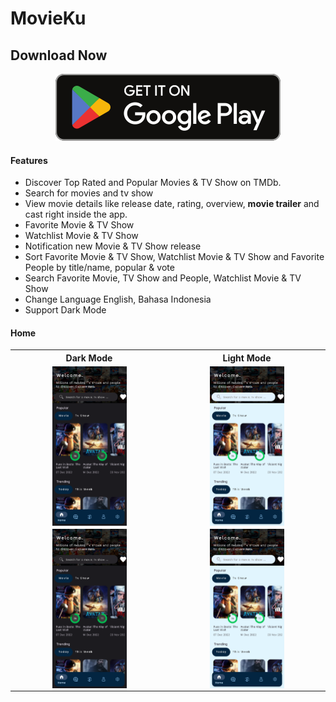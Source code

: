 # MovieKu
## Download Now
<div align="center"> 
<a href="https://play.google.com/store/apps/details?id=com.fajaradisetyawan.movieku"><img src="screenshoot/Play_Store.svg"</img></a>
</div>

#### Features
* Discover Top Rated and Popular Movies & TV Show on TMDb.
* Search for movies and tv show
* View movie details like release date, rating, overview, **movie trailer** and cast right inside the app.
* Favorite Movie & TV Show
* Watchlist Movie & TV Show
* Notification new Movie & TV Show release
* Sort Favorite Movie & TV Show, Watchlist Movie & TV Show and Favorite People by title/name, popular & vote
* Search Favorite Movie, TV Show and People, Watchlist Movie & TV Show
* Change Language English, Bahasa Indonesia
* Support Dark Mode

#### Home
<div align="center"> 
    <table style="width:100%">
  <tr>
    <th>Dark Mode</th>
    <th>Light Mode</th>
  </tr>
  <tr>
    <td align="center"><img src="screenshoot/home_dark.png" style="width:50%" align="center" </img></td>
    <td align="center"><img src="screenshoot/home_light.png" style="width:50%"align="center" </img></td>
  </tr>
        <tr>
    <td align="center"><img src="screenshoot/home_dark.png" style="width:50%" align="center" </img></td>
    <td align="center"><img src="screenshoot/home_light.png" style="width:50%"align="center" </img></td>
  </tr>
</table>
</div>
